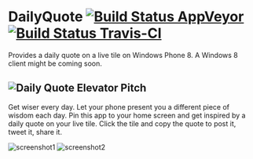 DailyQuote 
[![Build Status AppVeyor](https://ci.appveyor.com/api/projects/status?id=mg6i46f70vncbr9n)](https://ci.appveyor.com/project/dailyquote)
[![Build Status Travis-CI](https://travis-ci.org/halllo/DailyQuote.png)](https://travis-ci.org/halllo/DailyQuote)
==========
Provides a daily quote on a live tile on Windows Phone 8. A Windows 8 client might be coming soon.

![Daily Quote](https://raw.github.com/halllo/DailyQuote/master/frontend_wp8/DailyQuote/Assets/Icon.png)
Elevator Pitch
--------------
Get wiser every day. Let your phone present you a different piece of wisdom each day. Pin this app to your home screen and get inspired by a daily quote on your live tile. Click the tile and copy the quote to post it, tweet it, share it.

![screenshot1](https://raw.github.com/halllo/DailyQuote/master/frontend_wp8/DailyQuote/Assets/inapp.png "inside the app")
![screenshot2](https://raw.github.com/halllo/DailyQuote/master/frontend_wp8/DailyQuote/Assets/widetile.png "the app on the home screen")

